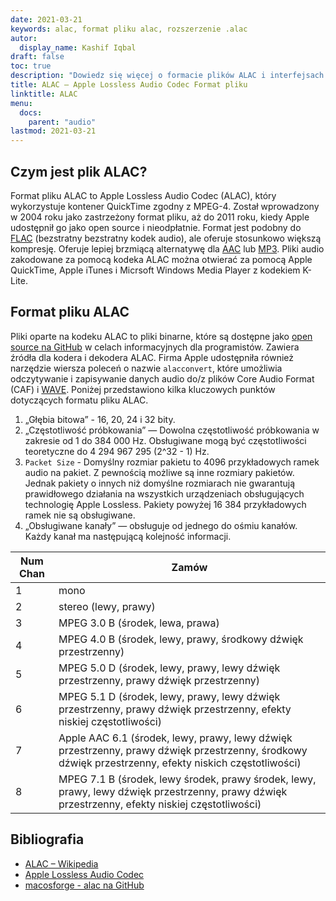 ```yaml
---
date: 2021-03-21
keywords: alac, format pliku alac, rozszerzenie .alac
autor:
  display_name: Kashif Iqbal
draft: false
toc: true
description: "Dowiedz się więcej o formacie plików ALAC i interfejsach API, które mogą tworzyć i otwierać pliki ALAC."
title: ALAC — Apple Lossless Audio Codec Format pliku
linktitle: ALAC
menu:
  docs:
    parent: "audio"
lastmod: 2021-03-21
---
```


## Czym jest plik ALAC?

Format pliku ALAC to Apple Lossless Audio Codec (ALAC), który wykorzystuje kontener QuickTime zgodny z MPEG-4. Został wprowadzony w 2004 roku jako zastrzeżony format pliku, aż do 2011 roku, kiedy Apple udostępnił go jako open source i nieodpłatnie. Format jest podobny do [FLAC](/pl/audio/flac/) (bezstratny bezstratny kodek audio), ale oferuje stosunkowo większą kompresję. Oferuje lepiej brzmiącą alternatywę dla [AAC](/pl/audio/aac/) lub [MP3](/pl/audio/mp3/). Pliki audio zakodowane za pomocą kodeka ALAC można otwierać za pomocą Apple QuickTime, Apple iTunes i Micrsoft Windows Media Player z kodekiem K-Lite.

## Format pliku ALAC

Pliki oparte na kodeku ALAC to pliki binarne, które są dostępne jako [open source na GitHub](https://github.com/macosforge/alac) w celach informacyjnych dla programistów. Zawiera źródła dla kodera i dekodera ALAC. Firma Apple udostępniła również narzędzie wiersza poleceń o nazwie `alacconvert`, które umożliwia odczytywanie i zapisywanie danych audio do/z plików Core Audio Format (CAF) i [WAVE](/pl/audio/wav/). Poniżej przedstawiono kilka kluczowych punktów dotyczących formatu pliku ALAC.

1. „Głębia bitowa” - 16, 20, 24 i 32 bity.
1. „Częstotliwość próbkowania” — Dowolna częstotliwość próbkowania w zakresie od 1 do 384 000 Hz. Obsługiwane mogą być częstotliwości teoretyczne do 4 294 967 295 (2^32 - 1) Hz.
1. `Packet Size` - Domyślny rozmiar pakietu to 4096 przykładowych ramek audio na pakiet. Z pewnością możliwe są inne rozmiary pakietów. Jednak pakiety o innych niż domyślne rozmiarach nie gwarantują prawidłowego działania na wszystkich urządzeniach obsługujących technologię Apple Lossless. Pakiety powyżej 16 384 przykładowych ramek nie są obsługiwane.
1. „Obsługiwane kanały” — obsługuje od jednego do ośmiu kanałów. Każdy kanał ma następującą kolejność informacji.

|Num Chan| Zamów|
|---|---|
|1 |mono|
|2 |stereo (lewy, prawy)|
|3 |MPEG 3.0 B (środek, lewa, prawa)|
|4 |MPEG 4.0 B (środek, lewy, prawy, środkowy dźwięk przestrzenny)|
|5 |MPEG 5.0 D (środek, lewy, prawy, lewy dźwięk przestrzenny, prawy dźwięk przestrzenny)|
|6 |MPEG 5.1 D (środek, lewy, prawy, lewy dźwięk przestrzenny, prawy dźwięk przestrzenny, efekty niskiej częstotliwości)|
|7 |Apple AAC 6.1 (środek, lewy, prawy, lewy dźwięk przestrzenny, prawy dźwięk przestrzenny, środkowy dźwięk przestrzenny, efekty niskich częstotliwości)|
|8 |MPEG 7.1 B (środek, lewy środek, prawy środek, lewy, prawy, lewy dźwięk przestrzenny, prawy dźwięk przestrzenny, efekty niskiej częstotliwości)|

## Bibliografia

* [ALAC – Wikipedia](https://en.wikipedia.org/wiki/Apple_Lossless)
* [Apple Lossless Audio Codec](https://macosforge.github.io/alac/)
* [macosforge - alac na GitHub](https://github.com/macosforge/alac)

